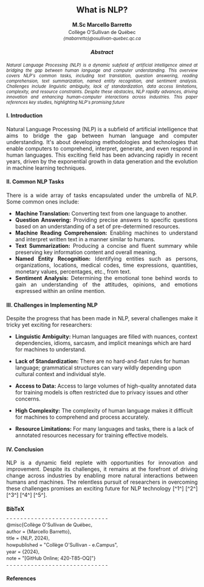 <h2 style="text-align:center;">What is NLP?</h2>
<p style="text-align:center;"><strong>M.Sc Marcello Barretto</strong></p>
<p style="text-align:center; font-size: 0.9em; margin-top: -10px;">Collège O'Sullivan de Québec</p>
<p style="text-align:center;font-size: 0.8em; margin-top: -10px;font-style:italic;">{mabarretto}@osullivan-quebec.qc.ca</p>
<h4 style="text-align:center; font-weight:bold;font-style:italic;">Abstract</h4>
<p style="text-align:justify; font-size:0.8em; font-style:italic;">Natural Language Processing (NLP) is a dynamic subfield of artificial intelligence aimed at bridging the gap between human language and computer understanding. This overview covers NLP's common tasks, including text translation, question answering, reading comprehension, text summarization, named entity recognition, and sentiment analysis. Challenges include linguistic ambiguity, lack of standardization, data access limitations, complexity, and resource constraints. Despite these obstacles, NLP rapidly advances, driving innovation and enhancing human-computer interactions across industries. This paper references key studies, highlighting NLP's promising future</p>

#### I. Introduction

<p style="text-align:justify;font-size;">Natural Language Processing (NLP) is a subfield of artificial intelligence that aims to bridge the gap between human language and computer understanding. It's about developing methodologies and technologies that enable computers to comprehend, interpret, generate, and even respond in human languages. This exciting field has been advancing rapidly in recent years, driven by the exponential growth in data generation and the evolution in machine learning techniques.</p>


#### II. Common NLP Tasks

<p style="text-align:justify; font-size;">
There is a wide array of tasks encapsulated under the umbrella of NLP. Some common ones include:
<ul style="text-align:justify; font-size;">
<li><strong>Machine Translation:</strong> Converting text from one language to another.</li>
<li><strong>Question Answering:</strong> Providing precise answers to specific questions based on an understanding of a set of pre-determined resources.</li>
<li><strong>Machine Reading Comprehension:</strong> Enabling machines to understand and interpret written text in a manner similar to humans.</li>
<li><strong>Text Summarization:</strong> Producing a concise and fluent summary while preserving key information content and overall meaning.</li>
<li><strong>Named Entity Recognition:</strong> Identifying entities such as persons, organizations, locations, medical codes, time expressions, quantities, monetary values, percentages, etc., from text.</li>
<li><strong>Sentiment Analysis:</strong> Determining the emotional tone behind words to gain an understanding of the attitudes, opinions, and emotions expressed within an online mention.</li>
</ul>

#### III. Challenges in Implementing NLP

<p style="text-align:justify; font-size;">
Despite the progress that has been made in NLP, several challenges make it tricky yet exciting for researchers:

- **Linguistic Ambiguity:** Human languages are filled with nuances, context dependencies, idioms, sarcasm, and implicit meanings which are hard for machines to understand.

- **Lack of Standardization:** There are no hard-and-fast rules for human language; grammatical structures can vary wildly depending upon cultural context and individual style.

- **Access to Data:** Access to large volumes of high-quality annotated data for training models is often restricted due to privacy issues and other concerns.

- **High Complexity:** The complexity of human language makes it difficult for machines to comprehend and process accurately.

- **Resource Limitations:** For many languages and tasks, there is a lack of annotated resources necessary for training effective models.

#### IV. Conclusion

<p style="text-align:justify; font-size;">
NLP is a dynamic field replete with opportunities for innovation and improvement. Despite its challenges, it remains at the forefront of driving change across industries by enabling more natural interactions between humans and machines. The relentless pursuit of researchers in overcoming these challenges promises an exciting future for NLP technology [^1^] [^2^] [^3^] [^4^] [^5^]. </p>


#### BibTeX

<p style="font-size: 0.9em; margin-top: -10px;">
- - - - - - - - - - - - - - - - - - - - - - - - - - - - - </p>

<p style="font-size: 0.9em; margin-top: -10px;">
@misc{Collège O'Sullivan de Québec,</p>
<p style="font-size: 0.9em; margin-top: -10px;">
  author = {Marcello Barretto},</p>
<p style="font-size: 0.9em; margin-top: -10px;">
  title = {NLP, 2024},</p>
<p style="font-size: 0.9em; margin-top: -10px;">
  howpublished = "Collège O'Sullivan - e.Campus",</p>
<p style="font-size: 0.9em; margin-top: -10px;">
  year = {2024},</p>
<p style="font-size: 0.9em; margin-top: -10px;">
  note = "[GitHub Online; 420-T85-OQ]"}</p>

<p style="font-size: 0.9em; margin-top: -10px;">
- - - - - - - - - - - - - - - - - - - - - - - - - - - - -</p>

#### References

[^1^]: <a href="https://www.sciencedirect.com/science/article/pii/S2095809919304928" style="font-size: 90%;">Progress in neural NLP: modeling, learning, and reasoning</a>

[^2^]: <a href="https://www.jatit.org/volumes/Vol96No6/4Vol96No6.pdf" style="font-size: 90%;">A study on NLP applications and ambiguity problems</a>

[^3^]: <a href="https://www.sciencedirect.com/science/article/pii/S1532046415001501" style="font-size: 90%;">Challenges in clinical natural language processing for automated disorder normalization</a>

[^4^]: <a href="https://link.springer.com/article/10.1007/s11042-022-13428-4" style="font-size: 90%;">Natural language processing: State of the art, current trends and challenges</a>

[^5^]: <a href="https://academic.oup.com/jamia/article-abstract/18/5/540/829390" style="font-size: 90%;">Overcoming barriers to NLP for clinical text: the role of shared tasks and the need for additional creative solutions</a>


